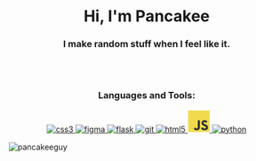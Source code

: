 <h1 align="center">Hi, I'm Pancakee</h1>
<h3 align="center">I make random stuff when I feel like it.</h3>

<br>
<br>

<h3 align="center">Languages and Tools:</h3>
<p align="center"> <a href="https://www.w3schools.com/css/" target="_blank" rel="noreferrer"> <img src="https://upload.wikimedia.org/wikipedia/commons/thumb/6/62/CSS3_logo.svg/512px-CSS3_logo.svg.png?20210705212817" alt="css3" width="40" height="40"/> </a> 
    <a href="https://www.figma.com/" target="_blank" rel="noreferrer"> <img src="https://www.vectorlogo.zone/logos/figma/figma-icon.svg" alt="figma" width="40" height="40"/> </a>
    <a href="https://flask.palletsprojects.com/" target="_blank" rel="noreferrer"> <img src="https://cdn.worldvectorlogo.com/logos/flask.svg" alt="flask" width="40" height="40"/> </a>
    <a href="https://git-scm.com/" target="_blank" rel="noreferrer"> <img src="https://git-scm.com/images/logos/logomark-orange@2x.png" alt="git" width="40" height="40"/> </a>
    <a href="https://www.w3.org/html/" target="_blank" rel="noreferrer"> <img src="https://upload.wikimedia.org/wikipedia/commons/thumb/6/61/HTML5_logo_and_wordmark.svg/1024px-HTML5_logo_and_wordmark.svg.png" alt="html5" width="40" height="40"/> </a>
    <a href="https://developer.mozilla.org/en-US/docs/Web/JavaScript" target="_blank" rel="noreferrer"> <img src="https://raw.githubusercontent.com/devicons/devicon/master/icons/javascript/javascript-original.svg" alt="javascript" width="40" height="40"/> </a>
    <a href="https://www.python.org" target="_blank" rel="noreferrer"> <img src="https://encrypted-tbn0.gstatic.com/images?q=tbn:ANd9GcQkdgUkYVq9-UPHtkrQyNzA1t-hCdSG65-XYw&s" alt="python" width="40" height="40"/> </a> </p>

<p>&nbsp;<img align="center" src="https://github-readme-stats.vercel.app/api?username=pancakeeguy&show_icons=true&locale=en" alt="pancakeeguy" /></p>
